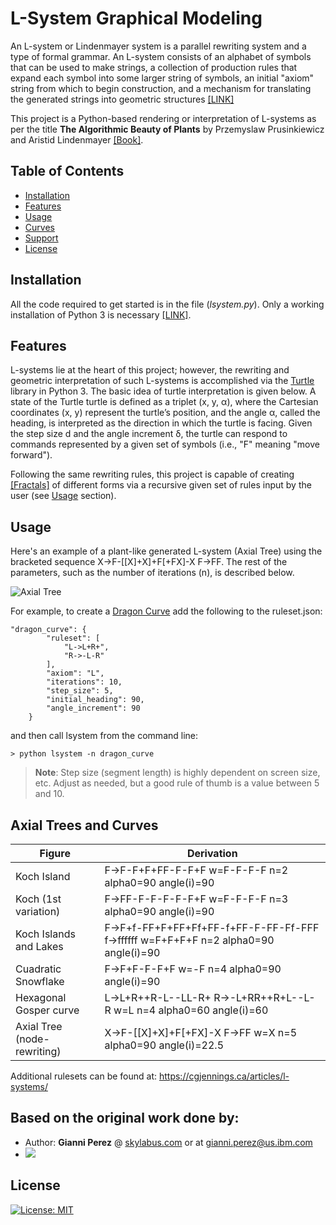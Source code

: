 <img src="http://www.sidefx.com/docs/houdini/nodes/images/lsystems/roll5.png" alt="">

# L-System Graphical Modeling

An L-system or Lindenmayer system is a parallel rewriting system and a type of formal grammar. An L-system consists of an alphabet of symbols that can be used to make strings, a collection of production rules that expand each symbol into some larger string of symbols, an initial "axiom" string from which to begin construction, and a mechanism for translating the generated strings into geometric structures [[LINK]](https://en.wikipedia.org/wiki/L-system)

This project is a Python-based rendering or interpretation of L-systems as per the title **The Algorithmic Beauty
of Plants** by Przemyslaw Prusinkiewicz and Aristid Lindenmayer [[Book]](http://algorithmicbotany.org/papers/abop/abop.pdf).

## Table of Contents

- [Installation](#installation)
- [Features](#features)
- [Usage](#usage)
- [Curves](#curves)
- [Support](#support)
- [License](#license)

## Installation

All the code required to get started is in the file (*lsystem.py*). Only a working installation of Python 3 is necessary [[LINK]](https://www.python.org/).

## Features

L-systems lie at the heart of this project; however, the rewriting and geometric interpretation of such L-systems is accomplished via the [Turtle](https://docs.python.org/3.3/library/turtle.html?highlight=turtle#module-turtle) library in Python 3. The basic idea of turtle interpretation is given below. A state of the Turtle turtle is defined as a triplet (x, y, α), where the Cartesian coordinates (x, y) represent the turtle’s position, and the angle α, called the heading, is interpreted as the direction in which the turtle is facing. Given the step size d and the angle increment δ, the turtle can respond to commands represented by a given set of symbols (i.e., "F" meaning "move forward").

Following the same rewriting rules, this project is capable of creating [[Fractals]](http://mathworld.wolfram.com/Fractal.html) of different forms via a recursive given set of rules input by the user (see [Usage](#usage) section).

## Usage

Here's an example of a plant-like generated L-system (Axial Tree) using the bracketed sequence X->F-[[X]+X]+F[+FX]-X F->FF. The rest of the parameters, such as the number of iterations (n), is described below.

![Axial Tree](https://s7.gifyu.com/images/ezgif.com-cropcc2d2a5cd782a90b.gif)

For example, to create a [Dragon Curve](http://mathworld.wolfram.com/DragonCurve.html) add the following to the ruleset.json:

```
"dragon_curve": {
        "ruleset": [
            "L->L+R+",
            "R->-L-R"
        ],
        "axiom": "L",
        "iterations": 10,
        "step_size": 5,
        "initial_heading": 90,
        "angle_increment": 90
    }
```
and then call lsystem from the command line:
```
> python lsystem -n dragon_curve
```

> **Note**: Step size (segment length) is highly dependent on screen size, etc. Adjust as needed, but a good rule of thumb is a value between 5 and 10.

## Axial Trees and Curves

Figure | Derivation
| --- | --- |
Koch Island | F->F-F+F+FF-F-F+F w=F-F-F-F n=2 alpha0=90 angle(i)=90
Koch (1st variation) | F->FF-F-F-F-F-F+F w=F-F-F-F n=3 alpha0=90 angle(i)=90
Koch Islands and Lakes | F->F+f-FF+F+FF+Ff+FF-f+FF-F-FF-Ff-FFF f->ffffff w=F+F+F+F n=2 alpha0=90 angle(i)=90                          
Cuadratic Snowflake | F->F+F-F-F+F w=-F n=4 alpha0=90 angle(i)=90
Hexagonal Gosper curve | L->L+R++R-L--LL-R+ R->-L+RR++R+L--L-R w=L n=4 alpha0=60 angle(i)=60
Axial Tree (node-rewriting) | X->F-[[X]+X]+F[+FX]-X F->FF w=X n=5 alpha0=90 angle(i)=22.5

Additional rulesets can be found at: https://cgjennings.ca/articles/l-systems/

## Based on the original work done by:

- Author: **Gianni Perez** @ [skylabus.com](https://www.skylabus.com) or at gianni.perez@us.ibm.com
- [![](http://www.linkedin.com/img/webpromo/btn_liprofile_blue_80x15.png)](http://uk.linkedin.com/in/gianni-perez)


## License

[![License: MIT](https://img.shields.io/badge/License-MIT-yellow.svg)](https://github.com/ambron60/l-system-drawing/blob/master/LICENSE.md)
